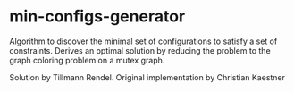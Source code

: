 # min-configs-generator

Algorithm to discover the minimal set of configurations to satisfy a
set of constraints. Derives an optimal solution by reducing the
problem to the graph coloring problem on a mutex graph.

Solution by Tillmann Rendel. Original implementation by Christian
Kaestner

